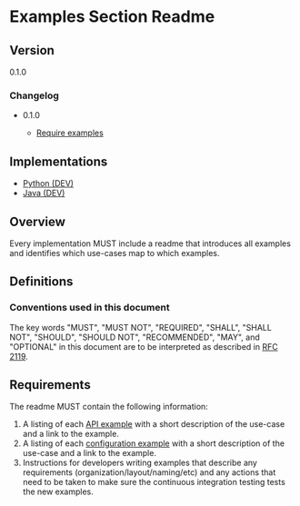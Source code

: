 [//]: # "Copyright Amazon.com Inc. or its affiliates. All Rights Reserved."
[//]: # "SPDX-License-Identifier: CC-BY-SA-4.0"

# Examples Section Readme

## Version

0.1.0

### Changelog

- 0.1.0

  - [Require examples](../../changes/2020-06-16_required-examples/change.md)

## Implementations

- [Python (DEV)](https://github.com/aws/aws-encryption-sdk-python/blob/keyring/examples/README.md)
- [Java (DEV)](https://github.com/aws/aws-encryption-sdk-java/blob/keyring/src/examples/README.md)

## Overview

Every implementation MUST include a readme
that introduces all examples
and identifies which use-cases
map to which examples.

## Definitions

### Conventions used in this document

The key words
"MUST", "MUST NOT", "REQUIRED", "SHALL", "SHALL NOT",
"SHOULD", "SHOULD NOT", "RECOMMENDED", "MAY", and "OPTIONAL"
in this document are to be interpreted as described in
[RFC 2119](https://tools.ietf.org/html/rfc2119).

## Requirements

The readme MUST contain the following information:

1. A listing of each [API example](./api)
   with a short description of the use-case
   and a link to the example.
1. A listing of each [configuration example](./configuration)
   with a short description of the use-case
   and a link to the example.
1. Instructions for developers writing examples
   that describe any requirements
   (organization/layout/naming/etc)
   and any actions that need to be taken
   to make sure the continuous integration testing
   tests the new examples.

